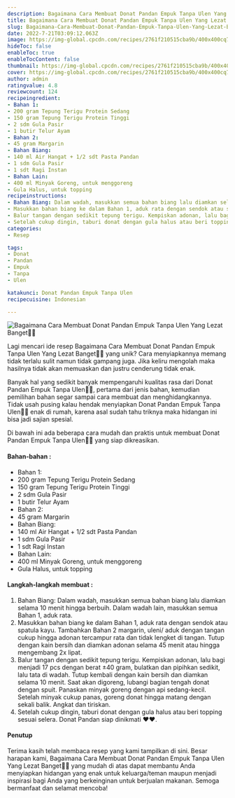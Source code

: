 ```yaml
---
description: Bagaimana Cara Membuat Donat Pandan Empuk Tanpa Ulen Yang Lezat Banget"
title: Bagaimana Cara Membuat Donat Pandan Empuk Tanpa Ulen Yang Lezat Banget
slug: Bagaimana-Cara-Membuat-Donat-Pandan-Empuk-Tanpa-Ulen-Yang-Lezat-Banget
date: 2022-7-21T03:09:12.063Z
image: https://img-global.cpcdn.com/recipes/2761f210515cba9b/400x400cq70/photo.jpg
hideToc: false
enableToc: true
enableTocContent: false
thumbnail: https://img-global.cpcdn.com/recipes/2761f210515cba9b/400x400cq70/photo.jpg
cover: https://img-global.cpcdn.com/recipes/2761f210515cba9b/400x400cq70/photo.jpg
author: admin
ratingvalue: 4.8
reviewcount: 124
recipeingredient:
- Bahan 1:
- 200 gram Tepung Terigu Protein Sedang
- 150 gram Tepung Terigu Protein Tinggi
- 2 sdm Gula Pasir
- 1 butir Telur Ayam
- Bahan 2:
- 45 gram Margarin
- Bahan Biang:
- 140 ml Air Hangat + 1/2 sdt Pasta Pandan
- 1 sdm Gula Pasir
- 1 sdt Ragi Instan
- Bahan Lain:
- 400 ml Minyak Goreng, untuk menggoreng
- Gula Halus, untuk topping
recipeinstructions:
- Bahan Biang: Dalam wadah, masukkan semua bahan biang lalu diamkan selama 10 menit hingga berbuih. Dalam wadah lain, masukkan semua Bahan 1, aduk rata.
- Masukkan bahan biang ke dalam Bahan 1, aduk rata dengan sendok atau spatula kayu. Tambahkan Bahan 2 margarin, uleni/ aduk dengan tangan cukup hingga adonan tercampur rata dan tidak lengket di tangan. Tutup dengan kain bersih dan diamkan adonan selama 45 menit atau hingga mengembang 2x lipat.
- Balur tangan dengan sedikit tepung terigu. Kempiskan adonan, lalu bagi menjadi 17 pcs dengan berat ±40 gram, bulatkan dan pipihkan sedikit, lalu tata di wadah. Tutup kembali dengan kain bersih dan diamkan selama 10 menit. Saat akan digoreng, lubangi bagian tengah donat dengan spuit. Panaskan minyak goreng dengan api sedang-kecil. Setelah minyak cukup panas, goreng donat hingga matang dengan sekali balik. Angkat dan tiriskan.
- Setelah cukup dingin, taburi donat dengan gula halus atau beri topping sesuai selera. Donat Pandan siap dinikmati ♥️♥️.
categories:
- Resep

tags:
- Donat
- Pandan
- Empuk
- Tanpa
- Ulen

katakunci: Donat Pandan Empuk Tanpa Ulen
recipecuisine: Indonesian

---
```


![Bagaimana Cara Membuat Donat Pandan Empuk Tanpa Ulen Yang Lezat Banget👩‍🍳](https://img-global.cpcdn.com/recipes/2761f210515cba9b/400x400cq70/photo.jpg)

Lagi mencari ide resep Bagaimana Cara Membuat Donat Pandan Empuk Tanpa Ulen Yang Lezat Banget👩‍🍳 yang unik? Cara menyiapkannya memang tidak terlalu sulit namun tidak gampang juga. Jika keliru mengolah maka hasilnya tidak akan memuaskan dan justru cenderung tidak enak.

Banyak hal yang sedikit banyak mempengaruhi kualitas rasa dari Donat Pandan Empuk Tanpa Ulen👩‍🍳, pertama dari jenis bahan, kemudian pemilihan bahan segar sampai cara membuat dan menghidangkannya. Tidak usah pusing kalau hendak menyiapkan Donat Pandan Empuk Tanpa Ulen👩‍🍳 enak di rumah, karena asal sudah tahu triknya maka hidangan ini bisa jadi sajian spesial.

Di bawah ini ada beberapa cara mudah dan praktis untuk membuat Donat Pandan Empuk Tanpa Ulen👩‍🍳 yang siap dikreasikan.

<!--inarticleads1-->

#### Bahan-bahan :

- Bahan 1:
- 200 gram Tepung Terigu Protein Sedang
- 150 gram Tepung Terigu Protein Tinggi
- 2 sdm Gula Pasir
- 1 butir Telur Ayam
- Bahan 2:
- 45 gram Margarin
- Bahan Biang:
- 140 ml Air Hangat + 1/2 sdt Pasta Pandan
- 1 sdm Gula Pasir
- 1 sdt Ragi Instan
- Bahan Lain:
- 400 ml Minyak Goreng, untuk menggoreng
- Gula Halus, untuk topping

<!--inarticleads2-->

#### Langkah-langkah membuat :

1. Bahan Biang: Dalam wadah, masukkan semua bahan biang lalu diamkan selama 10 menit hingga berbuih. Dalam wadah lain, masukkan semua Bahan 1, aduk rata.
1. Masukkan bahan biang ke dalam Bahan 1, aduk rata dengan sendok atau spatula kayu. Tambahkan Bahan 2 margarin, uleni/ aduk dengan tangan cukup hingga adonan tercampur rata dan tidak lengket di tangan. Tutup dengan kain bersih dan diamkan adonan selama 45 menit atau hingga mengembang 2x lipat.
1. Balur tangan dengan sedikit tepung terigu. Kempiskan adonan, lalu bagi menjadi 17 pcs dengan berat ±40 gram, bulatkan dan pipihkan sedikit, lalu tata di wadah. Tutup kembali dengan kain bersih dan diamkan selama 10 menit. Saat akan digoreng, lubangi bagian tengah donat dengan spuit. Panaskan minyak goreng dengan api sedang-kecil. Setelah minyak cukup panas, goreng donat hingga matang dengan sekali balik. Angkat dan tiriskan.
1. Setelah cukup dingin, taburi donat dengan gula halus atau beri topping sesuai selera. Donat Pandan siap dinikmati ♥️♥️.

#### Penutup

Terima kasih telah membaca resep yang kami tampilkan di sini. Besar harapan kami, Bagaimana Cara Membuat Donat Pandan Empuk Tanpa Ulen Yang Lezat Banget👩‍🍳 yang mudah di atas dapat membantu Anda menyiapkan hidangan yang enak untuk keluarga/teman maupun menjadi inspirasi bagi Anda yang berkeinginan untuk berjualan makanan. Semoga bermanfaat dan selamat mencoba!